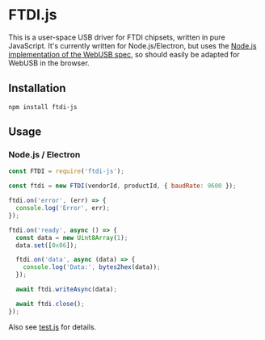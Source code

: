 # FTDI.js

This is a user-space USB driver for FTDI chipsets, written in pure JavaScript. It's currently written for Node.js/Electron, but uses the [Node.js implementation of the WebUSB spec](https://github.com/thegecko/webusb), so should easily be adapted for WebUSB in the browser.

## Installation

```
npm install ftdi-js
```

## Usage

### Node.js / Electron

```js
const FTDI = require('ftdi-js');

const ftdi = new FTDI(vendorId, productId, { baudRate: 9600 });

ftdi.on('error', (err) => {
  console.log('Error', err);
});

ftdi.on('ready', async () => {
  const data = new Uint8Array(1);
  data.set([0x06]);

  ftdi.on('data', async (data) => {
    console.log('Data:', bytes2hex(data));
  });

  await ftdi.writeAsync(data);

  await ftdi.close();
});
```

Also see [test.js](./test.js) for details.
